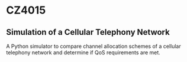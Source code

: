 # CZ4015
## Simulation of a Cellular Telephony Network
A Python simulator to compare channel allocation schemes of a cellular telephony network and determine if QoS requirements are met.
